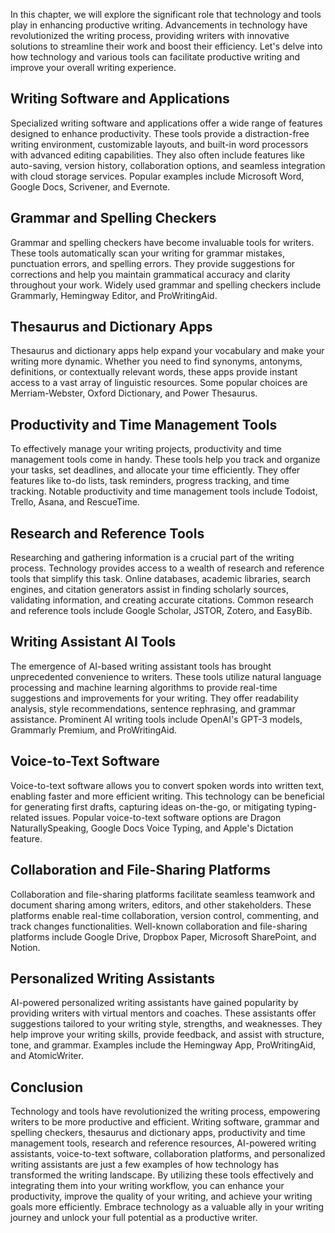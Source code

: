
In this chapter, we will explore the significant role that technology and tools play in enhancing productive writing. Advancements in technology have revolutionized the writing process, providing writers with innovative solutions to streamline their work and boost their efficiency. Let's delve into how technology and various tools can facilitate productive writing and improve your overall writing experience.

## Writing Software and Applications

Specialized writing software and applications offer a wide range of features designed to enhance productivity. These tools provide a distraction-free writing environment, customizable layouts, and built-in word processors with advanced editing capabilities. They also often include features like auto-saving, version history, collaboration options, and seamless integration with cloud storage services. Popular examples include Microsoft Word, Google Docs, Scrivener, and Evernote.

## Grammar and Spelling Checkers

Grammar and spelling checkers have become invaluable tools for writers. These tools automatically scan your writing for grammar mistakes, punctuation errors, and spelling errors. They provide suggestions for corrections and help you maintain grammatical accuracy and clarity throughout your work. Widely used grammar and spelling checkers include Grammarly, Hemingway Editor, and ProWritingAid.

## Thesaurus and Dictionary Apps

Thesaurus and dictionary apps help expand your vocabulary and make your writing more dynamic. Whether you need to find synonyms, antonyms, definitions, or contextually relevant words, these apps provide instant access to a vast array of linguistic resources. Some popular choices are Merriam-Webster, Oxford Dictionary, and Power Thesaurus.

## Productivity and Time Management Tools

To effectively manage your writing projects, productivity and time management tools come in handy. These tools help you track and organize your tasks, set deadlines, and allocate your time efficiently. They offer features like to-do lists, task reminders, progress tracking, and time tracking. Notable productivity and time management tools include Todoist, Trello, Asana, and RescueTime.

## Research and Reference Tools

Researching and gathering information is a crucial part of the writing process. Technology provides access to a wealth of research and reference tools that simplify this task. Online databases, academic libraries, search engines, and citation generators assist in finding scholarly sources, validating information, and creating accurate citations. Common research and reference tools include Google Scholar, JSTOR, Zotero, and EasyBib.

## Writing Assistant AI Tools

The emergence of AI-based writing assistant tools has brought unprecedented convenience to writers. These tools utilize natural language processing and machine learning algorithms to provide real-time suggestions and improvements for your writing. They offer readability analysis, style recommendations, sentence rephrasing, and grammar assistance. Prominent AI writing tools include OpenAI's GPT-3 models, Grammarly Premium, and ProWritingAid.

## Voice-to-Text Software

Voice-to-text software allows you to convert spoken words into written text, enabling faster and more efficient writing. This technology can be beneficial for generating first drafts, capturing ideas on-the-go, or mitigating typing-related issues. Popular voice-to-text software options are Dragon NaturallySpeaking, Google Docs Voice Typing, and Apple's Dictation feature.

## Collaboration and File-Sharing Platforms

Collaboration and file-sharing platforms facilitate seamless teamwork and document sharing among writers, editors, and other stakeholders. These platforms enable real-time collaboration, version control, commenting, and track changes functionalities. Well-known collaboration and file-sharing platforms include Google Drive, Dropbox Paper, Microsoft SharePoint, and Notion.

## Personalized Writing Assistants

AI-powered personalized writing assistants have gained popularity by providing writers with virtual mentors and coaches. These assistants offer suggestions tailored to your writing style, strengths, and weaknesses. They help improve your writing skills, provide feedback, and assist with structure, tone, and grammar. Examples include the Hemingway App, ProWritingAid, and AtomicWriter.

## Conclusion

Technology and tools have revolutionized the writing process, empowering writers to be more productive and efficient. Writing software, grammar and spelling checkers, thesaurus and dictionary apps, productivity and time management tools, research and reference resources, AI-powered writing assistants, voice-to-text software, collaboration platforms, and personalized writing assistants are just a few examples of how technology has transformed the writing landscape. By utilizing these tools effectively and integrating them into your writing workflow, you can enhance your productivity, improve the quality of your writing, and achieve your writing goals more efficiently. Embrace technology as a valuable ally in your writing journey and unlock your full potential as a productive writer.
